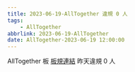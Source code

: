 ```yaml
---
title: 2023-06-19-AllTogether 違規 0 人
tags:
    - AllTogether
abbrlink: 2023-06-19-AllTogether
date: AllTogether-2023-06-19 12:00:00
---
```

AllTogether 板 [板規連結](https://www.ptt.cc/bbs/AllTogether/M.1643211430.A.5FB.html)
昨天違規 0 人
